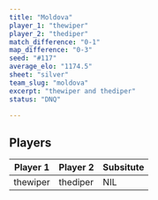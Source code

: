 ```yaml
---
title: "Moldova"
player_1: "thewiper"
player_2: "thediper"
match_difference: "0-1"
map_difference: "0-3"
seed: "#117"
average_elo: "1174.5"
sheet: "silver"
team_slug: "moldova"
excerpt: "thewiper and thediper"
status: "DNQ"

---
```

## Players

| Player 1 | Player 2 | Subsitute |
| -- | -- | -- |
| thewiper | thediper | NIL |
